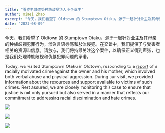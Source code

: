 ```yaml
---
title: "看望老城遭受种族歧视华人小企业主"
author: XiBei Zhao
excerpt: "今天，我们看望了 Oldtown 的 Stumptown Otaku，源于一起针对业主及其母亲的种族歧视犯罪行为，涉及言语辱骂和肢体侵犯。在交谈中，我们提供了与受害者相关的资源和信息。请放心，我们将持续关注这个案件，以确保正义得到声张，也是我们处理种族歧视和仇恨犯罪问题的承诺。"
date: "2023-08-09"
---
```


今天，我们看望了 Oldtown 的 Stumptown Otaku，源于一起针对业主及其母亲的种族歧视犯罪行为，涉及言语辱骂和肢体侵犯。在交谈中，我们提供了与受害者相关的资源和信息。请放心，我们将持续关注这个案件，以确保正义得到声张，也是我们处理种族歧视和仇恨犯罪问题的承诺。

Today, we visited Stumptown Otaku in Oldtown, responding to a [report](https://www.kptv.com/video/2023/08/23/man-accused-racist-attack-stumptown-otaku/?fbclid=IwAR30Rvy2n-qas9-XVlAh15-owfqAd3MCQFKzlRg7XST1OKhy7UOtlPqSaKg) of a racially motivated crime against the owner and his mother, which involved both verbal abuse and physical aggression. During our visit, we provided information about the resources and support available to victims of such crimes. Rest assured, we are closely monitoring this case to ensure that justice is not only pursued but also served in a manner that reflects our commitment to addressing racial discrimination and hate crimes.

![](https://res.cloudinary.com/dhngj18do/image/upload/f_auto,q_auto/v1/images/371951133_288929397105483_3474476649946104239_n)

![](https://res.cloudinary.com/dhngj18do/image/upload/f_auto,q_auto/v1/images/371834617_288929373772152_5579102485989853765_n)

![](https://res.cloudinary.com/dhngj18do/image/upload/f_auto,q_auto/v1/images/372039989_288929343772155_382328951607371995_n)
